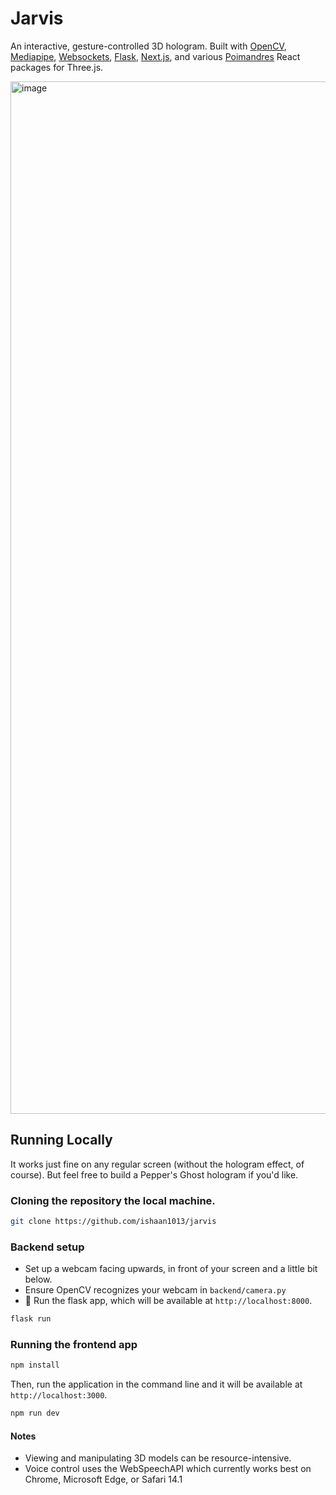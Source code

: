 # Jarvis

An interactive, gesture-controlled 3D hologram. Built with [OpenCV](https://opencv.org/), [Mediapipe](https://developers.google.com/mediapipe), [Websockets](https://socket.io/), [Flask](https://flask.palletsprojects.com/en/3.0.x/), [Next.js](https://nextjs.org/), and various [Poimandres](https://github.com/pmndrs) React packages for Three.js. 


<img width="1652" alt="image" src="https://github.com/ishaan1013/jarvis/assets/69771365/addb94c8-8b2a-4a1d-bfe5-0481bbab9973">


## Running Locally

It works just fine on any regular screen (without the hologram effect, of course). But feel free to build a Pepper's Ghost hologram if you'd like. 

### Cloning the repository the local machine.

```bash
git clone https://github.com/ishaan1013/jarvis
```

### Backend setup

- Set up a webcam facing upwards, in front of your screen and a little bit below.
- Ensure OpenCV recognizes your webcam in `backend/camera.py`
- 🐍 Run the flask app, which will be available at `http://localhost:8000`.

```bash
flask run
```

### Running the frontend app

```bash
npm install
```

Then, run the application in the command line and it will be available at `http://localhost:3000`.

```bash
npm run dev
```

#### Notes
- Viewing and manipulating 3D models can be resource-intensive.
- Voice control uses the WebSpeechAPI which currently works best on Chrome, Microsoft Edge, or Safari 14.1
